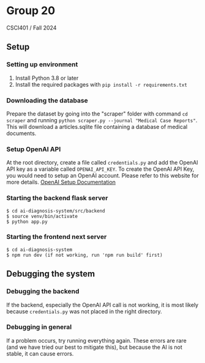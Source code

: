 # Group 20
CSCI401 / Fall 2024

## Setup
### Setting up environment
1. Install Python 3.8 or later
2. Install the required packages with `pip install -r requirements.txt`

### Downloading the database
Prepare the dataset by going into the "scraper" folder with command `cd scraper` and running  `python scraper.py --journal "Medical Case Reports"`. This will download a articles.sqlite file containing a database of medical documents. 

### Setup OpenAI API
At the root directory, create a file called `credentials.py` and add the OpenAI API key as a variable called `OPENAI_API_KEY`. To create the OpenAI API Key, you would need to setup an OpenAI account. Please refer to this website for more details. [OpenAI Setup Documentation](https://platform.openai.com/docs/quickstart)

### Starting the backend flask server
```
$ cd ai-diagnosis-system/src/backend
$ source venv/bin/activate
$ python app.py
```

### Starting the frontend next server
```
$ cd ai-diagnosis-system
$ npm run dev (if not working, run 'npm run build' first)
```

## Debugging the system
### Debugging the backend
If the backend, especially the OpenAI API call is not working, it is most likely because `credentials.py` was not placed in the right directory. 

### Debugging in general
If a problem occurs, try running everything again. These errors are rare (and we have tried our best to mitigate this), but because the AI is not stable, it can cause errors. 
